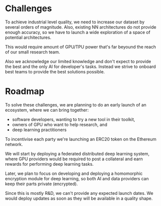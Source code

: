 # Challenges

To achieve industrial level quality, we need to increase our dataset by
several orders of magnitude.  Also, existing NN architectures do not provide
enough accuracy, so we have to launch a wide exploration of a space of
potential architectures.

This would require amount of GPU/TPU power that's far beyound the reach
of our small research team.

Also we acknowledge our limited knowledge and don't expect to provide
the best and the only AI for developer's tasks.  Instead we strive to
onboard best teams to provide the best solutions possible.

# Roadmap

To solve these challenges, we are planning to do an early launch of an
ecosystem, where we can bring together:

- software developers, wanting to try a new tool in their toolkit,
- owners of GPU who want to help research, and
- deep learning practitioners

To incentivise each party we're launching an ERC20 token on the Ethereum
network.

We will start by deploying a federated distributed deep learning system,
where GPU providers would be required to post a collateral and earn rewards
for performing deep learning tasks.

Later, we plan to focus on developing and deploying a homomorphic encryption
module for deep learning, so both AI and data providers can keep their parts
private (encrypted).

Since this is mostly R&D, we can't provide any expected launch dates.  We would
deploy updates as soon as they will be available in a quality shape.
